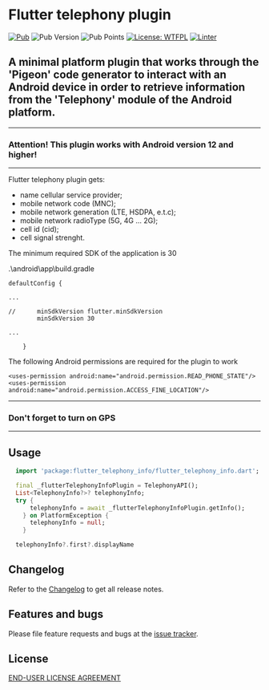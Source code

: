 # Flutter telephony plugin
[![Pub](https://img.shields.io/pub/v/l.svg)](https://pub.dev/packages/flutter_telephony_info)
![Pub Version](https://img.shields.io/pub/v/flutter_telephony_info)
![Pub Points](https://img.shields.io/pub/points/flutter_telephony_info)
[![License: WTFPL](https://img.shields.io/badge/License-WTFPL-brightgreen.svg)](https://en.wikipedia.org/wiki/WTFPL)
[![Linter](https://img.shields.io/badge/style-linter-40c4ff.svg)](https://pub.dev/packages/linter)
## A minimal platform plugin that works through the 'Pigeon' code generator to interact with an Android device in order to retrieve information from the 'Telephony' module of the Android platform.
---
### **Attention! This plugin works with Android version 12 and higher!**
---
Flutter telephony plugin gets:
 - name cellular service provider;
 - mobile network code (MNC);
 - mobile network generation (LTE, HSDPA, e.t.c);
 - mobile network radioType (5G, 4G ... 2G);
 - cell id (cid);
 - cell signal strenght.

The minimum required SDK of the application is 30

.\android\app\build.gradle

```
defaultConfig {

...

//      minSdkVersion flutter.minSdkVersion
        minSdkVersion 30

...

    }
```


The following Android permissions are required for the plugin to work

```
<uses-permission android:name="android.permission.READ_PHONE_STATE"/>
<uses-permission android:name="android.permission.ACCESS_FINE_LOCATION"/>
```
---
### **Don't forget to turn on GPS**
---
## Usage

```dart
  import 'package:flutter_telephony_info/flutter_telephony_info.dart';

  final _flutterTelephonyInfoPlugin = TelephonyAPI();
  List<TelephonyInfo?>? telephonyInfo;
  try {
      telephonyInfo = await _flutterTelephonyInfoPlugin.getInfo();
    } on PlatformException {
      telephonyInfo = null;
    }

  telephonyInfo?.first?.displayName
```

## Changelog  
  
Refer to the [Changelog](https://github.com/grfc-ru/flutter_telephony_info/blob/main/CHANGELOG.md) to get all release notes.  
  
  
## Features and bugs  
  
Please file feature requests and bugs at the [issue tracker][tracker].
  
[tracker]: https://github.com/grfc-ru/flutter_telephony_info/issues
  
  
## License  
  
[END-USER LICENSE AGREEMENT](https://github.com/grfc-ru/flutter_telephony_info/blob/main/LICENSE)